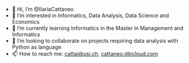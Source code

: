 - 👋 Hi, I’m @IlariaCattaneo
- 👀 I’m interested in Informatics, Data Analysis, Data Science and Economics
- 🌱 I’m currently learning Informatics in the Master in Management and Informatics
- 💞️ I’m looking to collaborate on projects requiring data analysis with Python as language
- 📫 How to reach me: cattai@usi.ch, cattaneo.i@icloud.com

<!---
IlariaCattaneo/IlariaCattaneo is a ✨ special ✨ repository because its `README.md` (this file) appears on your GitHub profile.
You can click the Preview link to take a look at your changes.
--->

